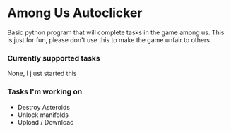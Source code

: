 # Among Us Autoclicker

Basic python program that will complete tasks in the game among us.
This is just for fun, please don't use this to make the game unfair to others.

### Currently supported tasks

None, I j ust started this

### Tasks I'm working on

- Destroy Asteroids
- Unlock manifolds
- Upload / Download
